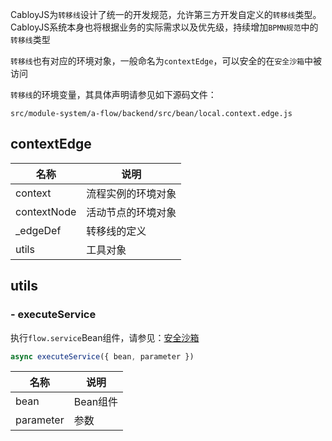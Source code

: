 CabloyJS为`转移线`设计了统一的开发规范，允许第三方开发自定义的`转移线`类型。CabloyJS系统本身也将根据业务的实际需求以及优先级，持续增加`BPMN规范`中的`转移线`类型

`转移线`也有对应的环境对象，一般命名为`contextEdge`，可以安全的在`安全沙箱`中被访问

`转移线`的环境变量，其具体声明请参见如下源码文件：

`src/module-system/a-flow/backend/src/bean/local.context.edge.js`

## contextEdge

|名称|说明|
|--|--|
|context|流程实例的环境对象|
|contextNode|活动节点的环境对象|
|_edgeDef|转移线的定义|
|utils|工具对象|

## utils

### - executeService

执行`flow.service`Bean组件，请参见：[安全沙箱](https://cabloy.com/zh-cn/articles/a7b64dea056f4e02a745be4834e16584.html)

``` javascript
async executeService({ bean, parameter })
```

|名称|说明|
|--|--|
|bean|Bean组件|
|parameter|参数|
